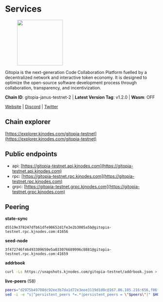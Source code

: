 # Services

<figure><img src="https://raw.githubusercontent.com/kj89/testnet_manuals/main/pingpub/logos/gitopia.png" width="150" alt=""><figcaption></figcaption></figure>

Gitopia is the next-generation Code Collaboration Platform fuelled by  a decentralized network and interactive token economy. It is designed  to optimize the open-source software development process through  collaboration, transparency, and incentivization.

**Chain ID**: gitopia-janus-testnet-2 | **Latest Version Tag**: v1.2.0 | **Wasm**: OFF

[Website](https://gitopia.com/) | [Discord](https://discord.gg/hFTXCGNYDZ) | [Twitter](https://twitter.com/gitopiaDAO)




## Chain explorer
[https://explorer.kjnodes.com/gitopia-testnet](https://explorer.kjnodes.com/gitopia-testnet)

## Public endpoints

* api: [https://gitopia-testnet.api.kjnodes.com](https://gitopia-testnet.api.kjnodes.com)
* rpc: [https://gitopia-testnet.rpc.kjnodes.com](https://gitopia-testnet.rpc.kjnodes.com)
* grpc: [https://gitopia-testnet.grpc.kjnodes.com](https://gitopia-testnet.grpc.kjnodes.com)

## Peering

**state-sync**

```text
d5519e378247dfb61dfe90652d1fe3e2b3005a5b@gitopia-testnet.rpc.kjnodes.com:41656
```

**seed-node**

```text
3f472746f46493309650e5a033076689996c8881@gitopia-testnet.rpc.kjnodes.com:41659
```

**addrbook**
```bash
curl -Ls https://snapshots.kjnodes.com/gitopia-testnet/addrbook.json > $HOME/.gitopia/config/addrbook.json
```

**live-peers** (58)
```bash
peers="d2975b49708dc92ee3b7da1d72e3eee3119d1d0c@167.86.105.216:656,f06f794dcc5964197da0e13709d71ea5e0f5b7f1@88.99.3.158:11156,4e4f87cfa1993f4f3f7645c41f469987cafdf960@85.10.202.135:12656,4ec16520a171af24269ddb7aa57f555a455bc76d@95.111.247.144:26656,3e5ba61e8481c6c71d3f2cc022dd6671ed7cacf8@65.21.170.3:41656,5fa476e097bc0af605581b5fb905b10707c5762d@84.46.247.123:26656,5c74fe6868cda2003926c0a6299c9cebec5c4d1a@65.21.239.60:41656,4cd60a4dd4211d38d948a86a614f1fd8d3d274eb@75.119.153.139:656,95fbdc6d62be17db6688222b15b57d3e795ed07a@167.86.84.102:656,995177c4b8c2b498de50483a614f9e30bf02e843@65.109.130.180:26656,bc688b2be879ba5bfa34587e096a9c9a4df2e6d4@45.151.122.116:656,ad33cf22f96e43448798686ed0f7428b8fdacf5b@5.161.90.174:656,d5519e378247dfb61dfe90652d1fe3e2b3005a5b@65.109.68.190:41656,5c2a752c9b1952dbed075c56c600c3a79b58c395@195.3.220.140:27036,e1ab0573d55ff92fad55d2929e353904f1bbe36f@135.181.16.252:31656,200b0594c8bfd86c1fc2a5b5c72e266139f3b193@62.171.140.239:26656,c820e754c56b5455d64ab7685730c44a936d0833@154.38.165.129:26656,ffb4f7d43d6449c292d4e60c8a48eb3d31c39691@38.242.139.100:656,6ea375302fdd319ef64e013f469e286faf739da8@213.239.207.165:20086,4ed110a5b1ebad62d1e92e8cdabfc9160e2ca4db@65.109.92.148:46656,399d4e19186577b04c23296c4f7ecc53e61080cb@34.142.184.61:26656,8f4c2887e46edc200a95afeaa87cb63bdddd26e2@185.239.208.131:656,ac606e28c081c679dc23d9a94c29842be8f8b1f1@45.85.249.133:656,926b47f8d786e544ec3a9200c61b5b04729a9d57@199.175.98.127:41656,b745e0c6a1e0c7ec248ec274cfd038ed4bc4c2cf@65.21.134.202:26356,5c2c2b27e1824097d4f5dc7a581a8d615923e76f@185.252.235.110:41656,ea53a3f77fe373f47be4e77fd5f9ff526dfaec33@51.79.143.46:41656,91bf3eb973595dd4621ccf5853e5ac78c48058da@194.163.180.77:656,05182a9b6121c9fcbb493f9bb3843e20e076e479@38.242.231.113:656,007d2419fea80aee707d009af0153f5105c53379@38.242.139.164:656,12f6b84a23b054a6591c647c2a4456c40af65cce@5.9.147.22:24656,de5ad8914c55b02f4402fdd114bd8dc33d67f539@24.199.111.244:26656,93c4c73375b5f52020e7e7bd3f901ee28f07e6b7@109.123.243.66:41656,73de34b1d08fdd58b5a5c0ec6d2560310c1ebe90@38.242.151.86:26656,fea7c372588898f7ea3a04373c52a30712b3c279@185.239.209.56:656,0eb70bf5e2403694109f9bba184570074c2dfdd5@38.242.235.255:26656,9bb344d83fc1fafc4bce6b8e4a95b82f37ac4f31@82.208.20.136:26656,53b421af01f3260e949d6a9c2dc09e3b1dbf9fb6@109.205.181.30:41656,b6651c7b043ef4bdccd7906b0f06de2bbdfe8a60@193.46.243.75:26656,2f0484f05aa2d58d91aa21ea7cb9ce81c2e207ea@85.239.240.187:26656,df5c15eeaeecb2116ab947e10c065353d762f5ad@185.163.124.151:41656,4e0e57bcac8aa2bc3188d5b7845eeee61a61f3f0@194.163.170.165:26656,15bb9edc16710d321163e7ef8b9a44959dd7e657@65.108.126.46:30656,38f4e436b28b05850fa9b67cadf0700123cec094@45.10.154.166:26656,481189b7e246f6c824a969482446c49abbfe76b8@161.97.172.147:26656,e79532749fb5dd95366f4568a7b2430d0e316fb5@84.46.255.163:26656,f6302399ae8a38a6c923216f30135393915713f6@185.245.183.162:26656,0d9ac8fe7f638dab077fcc448061685f168c0600@146.190.57.222:26656,61c85d47e1dd86d5a5849450b849078d4d13184b@85.239.244.123:26656,5f4aee494e44d65f31753d7122f074f27b3ed8a2@95.216.162.25:656,5ffdc1788f68df5e8163d9bd0d71a4c4d3dec2e9@81.0.220.21:26656,5fb72a0bea398ce56fa20cd732623f98d774be7d@149.102.128.208:41656,3890db413da621f4d037b8eb9cc300765e8dbe82@143.110.172.70:26656,9863c8928e26bd2528d5cac71c34548e57611570@81.0.218.37:41656,059dfbb655e9937c82f9dbc774397dd392c363de@149.102.137.5:41656,e511a5b55979b7d630f016e2b15b513690fd3e33@185.239.209.124:656,082e95b5d5351e68dcfb24dff802f9064cfd5a4c@65.109.92.241:51056,292c099fc654a1331d3b62a1b939f867b62ef434@45.85.147.242:656"
sed -i -e "s|^persistent_peers *=.*|persistent_peers = \"$peers\"|" $HOME/.gitopia/config/config.toml
```
